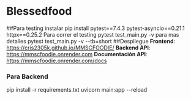 # Blessedfood
##Para testing
instalar
pip install pytest==7.4.3 pytest-asyncio==0.21.1 httpx==0.25.2
Para correr el testing
pytest test_main.py -v
para mas detalles
pytest test_main.py -v --tb=short
##Despliegue
**Frontend**: https://cris2305k.github.io/MMSCFOODIE/
**Backend API**: https://mmscfoodie.onrender.com
**Documentación API**: https://mmscfoodie.onrender.com/docs
### Para Backend
pip install -r requirements.txt
uvicorn main:app --reload
